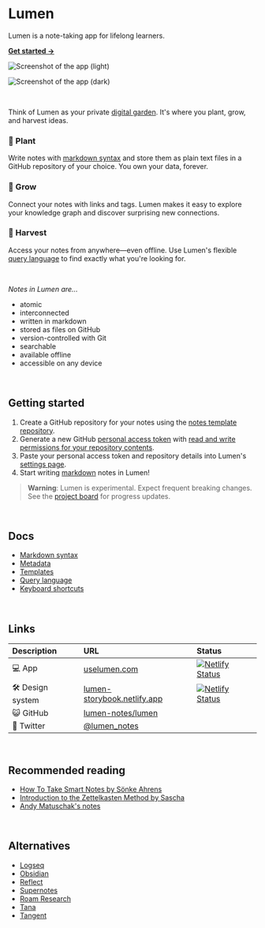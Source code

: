 # Lumen

Lumen is a note-taking app for lifelong learners.

[**Get started →**](#getting-started)

![Screenshot of the app (light)](https://user-images.githubusercontent.com/4608155/254137283-bf5a5822-d4fb-4d86-ad4f-d2c7f3b19607.png#gh-light-mode-only)

![Screenshot of the app (dark)](https://user-images.githubusercontent.com/4608155/254137649-da61fd2c-dbb2-4e9e-b50a-3f9da1f23337.png#gh-dark-mode-only)

<br>

Think of Lumen as your private [digital garden](https://maggieappleton.com/garden-history). It's where you plant, grow, and harvest ideas.

### 🌱 Plant

Write notes with [markdown syntax](/docs/markdown-syntax.md) and store them as plain text files in a GitHub repository of your choice. You own your data, forever.

### 🌿 Grow

Connect your notes with links and tags. Lumen makes it easy to explore your knowledge graph and discover surprising new connections.

### 🌻 Harvest

Access your notes from anywhere—even offline. Use Lumen's flexible [query language](/docs/query-language.md) to find exactly what you're looking for.

<br>

_Notes in Lumen are..._

- atomic
- interconnected
- written in markdown
- stored as files on GitHub
- version-controlled with Git
- searchable
- available offline
- accessible on any device

<br>

## Getting started

1. Create a GitHub repository for your notes using the [notes template repository](https://github.com/lumen-notes/lumen-template).
1. Generate a new GitHub [personal access token](https://github.com/settings/personal-access-tokens/new) with [read and write permissions for your repository contents](https://github.com/lumen-notes/lumen/assets/4608155/73cbee0b-eb3b-4934-b374-d972dcf7f231).
1. Paste your personal access token and repository details into Lumen's [settings page](https://uselumen.com/settings).
1. Start writing [markdown](/docs/markdown-syntax.md) notes in Lumen!

> **Warning**: Lumen is experimental. Expect frequent breaking changes. See the [project board](https://github.com/orgs/lumen-notes/projects/2) for progress updates.

<br>

## Docs

- [Markdown syntax](/docs/markdown-syntax.md)
- [Metadata](/docs/metadata.md)
- [Templates](/docs/templates.md)
- [Query language](/docs/query-language.md)
- [Keyboard shortcuts](/docs/keyboard-shortcuts.md)

<br>

## Links

| Description      | URL                                                                 | Status                                                                                                                                                               |
| :--------------- | :------------------------------------------------------------------ | :------------------------------------------------------------------------------------------------------------------------------------------------------------------- |
| 💻 App           | [uselumen.com](https://uselumen.com)                                | [![Netlify Status](https://api.netlify.com/api/v1/badges/9e55f1c2-783d-4abb-9fa2-edc59f8aa0c3/deploy-status)](https://app.netlify.com/sites/lumen-notes/deploys)     |
| 🛠️ Design system | [lumen-storybook.netlify.app](https://lumen-storybook.netlify.app/) | [![Netlify Status](https://api.netlify.com/api/v1/badges/acd80077-43c2-4292-8721-6f77e633a896/deploy-status)](https://app.netlify.com/sites/lumen-storybook/deploys) |
| 😺 GitHub        | [lumen-notes/lumen](https://github.com/lumen-notes/lumen)           |                                                                                                                                                                      |
| 🐣 Twitter       | [@lumen_notes](https://twitter.com/lumen_notes)                     |

<br>

## Recommended reading

- [How To Take Smart Notes by Sönke Ahrens](https://takesmartnotes.com/)
- [Introduction to the Zettelkasten Method by Sascha](https://zettelkasten.de/introduction/)
- [Andy Matuschak's notes](https://notes.andymatuschak.org/)

<br>

## Alternatives

- [Logseq](https://logseq.com)
- [Obsidian](https://obsidian.md)
- [Reflect](https://reflect.app)
- [Supernotes](https://supernotes.app)
- [Roam Research](https://roamresearch.com)
- [Tana](https://tana.inc)
- [Tangent](https://www.tangentnotes.com)


